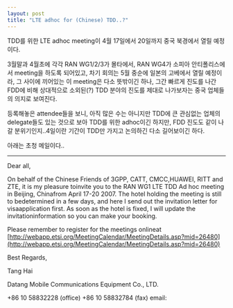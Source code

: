 ```yaml
---
layout: post
title: "LTE adhoc for (Chinese) TDD..?"
---
```


TDD를 위한 LTE adhoc meeting이 4월 17일에서 20일까지 중국 북경에서 열릴 예정이다.

3월말과 4월초에 각각 RAN WG1/2/3가 몰타에서, RAN WG4가 소피아 안티폴리스에서 meeting을 하도록 되어있고, 차기 회의는 5월 중순에 일본의 고베에서 열릴 예정이라,
그 사이에 끼어있는 이 meeting은 다소 뜻밖이긴 하나, 그간 빠르게 진도를 나간 FDD에 비해 상대적으로 소외된(?) TDD 분야의 진도를 제대로 나가보자는 중국 업체들의 의지로 보여진다.

등록해놓은 attendee들을 보니, 아직 많은 수는 아니지만 TDD에 큰 관심없는 업체의 delegate들도 있는 것으로 보아 TDD를 위한 adhoc이긴 하지만, FDD 진도도 같이 나갈 분위기인지..4일이란 기간이 TDD만 가지고 논의하긴 다소 길어보이긴 하다.

아래는 초청 메일이다..

--------------------------------------------
Dear all,

 

On behalf of the Chinese Friends of 3GPP, CATT, CMCC,HUAWEI, RITT and ZTE, it is my pleasure toinvite you to the RAN WG1 LTE TDD Ad hoc meeting in Beijing, Chinafrom April 17-20 2007. The hotel holding the meeting is still to bedetermined in a few days, and here I send out the invitation letter for visaapplication first. As soon as the hotel is fixed, I will update the invitationinformation so you can make your booking.

 

Please remember to register for the meetings onlineat [http://webapp.etsi.org/MeetingCalendar/MeetingDetails.asp?mid=26480](http://webapp.etsi.org/MeetingCalendar/MeetingDetails.asp?mid=26480)


 

Best Regards,

Tang Hai

Datang Mobile Communications Equipment Co., LTD.

+86 10 58832228 (office)
+86 10 58832784 (fax)
email: 


